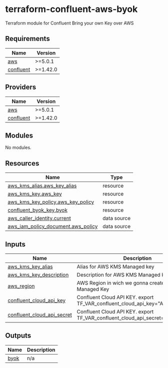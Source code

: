# terraform-confluent-aws-byok
Terraform module for Confluent Bring your own Key over AWS

<!-- BEGIN_TF_DOCS -->
## Requirements

| Name | Version |
|------|---------|
| <a name="requirement_aws"></a> [aws](#requirement\_aws) | >=5.0.1 |
| <a name="requirement_confluent"></a> [confluent](#requirement\_confluent) | >=1.42.0 |

## Providers

| Name | Version |
|------|---------|
| <a name="provider_aws"></a> [aws](#provider\_aws) | >=5.0.1 |
| <a name="provider_confluent"></a> [confluent](#provider\_confluent) | >=1.42.0 |

## Modules

No modules.

## Resources

| Name | Type |
|------|------|
| [aws_kms_alias.aws_key_alias](https://registry.terraform.io/providers/hashicorp/aws/latest/docs/resources/kms_alias) | resource |
| [aws_kms_key.aws_key](https://registry.terraform.io/providers/hashicorp/aws/latest/docs/resources/kms_key) | resource |
| [aws_kms_key_policy.aws_key_policy](https://registry.terraform.io/providers/hashicorp/aws/latest/docs/resources/kms_key_policy) | resource |
| [confluent_byok_key.byok](https://registry.terraform.io/providers/confluentinc/confluent/latest/docs/resources/byok_key) | resource |
| [aws_caller_identity.current](https://registry.terraform.io/providers/hashicorp/aws/latest/docs/data-sources/caller_identity) | data source |
| [aws_iam_policy_document.aws_policy](https://registry.terraform.io/providers/hashicorp/aws/latest/docs/data-sources/iam_policy_document) | data source |

## Inputs

| Name | Description | Type | Default | Required |
|------|-------------|------|---------|:--------:|
| <a name="input_aws_kms_key_alias"></a> [aws\_kms\_key\_alias](#input\_aws\_kms\_key\_alias) | Alias for AWS KMS Managed key | `string` | n/a | yes |
| <a name="input_aws_kms_key_description"></a> [aws\_kms\_key\_description](#input\_aws\_kms\_key\_description) | Description for AWS KMS Managed Key | `string` | n/a | yes |
| <a name="input_aws_region"></a> [aws\_region](#input\_aws\_region) | AWS Region in wich we gonna create the KMS Managed Key | `string` | n/a | yes |
| <a name="input_confluent_cloud_api_key"></a> [confluent\_cloud\_api\_key](#input\_confluent\_cloud\_api\_key) | Confluent Cloud API KEY. export TF\_VAR\_confluent\_cloud\_api\_key="API\_KEY" | `string` | n/a | yes |
| <a name="input_confluent_cloud_api_secret"></a> [confluent\_cloud\_api\_secret](#input\_confluent\_cloud\_api\_secret) | Confluent Cloud API KEY. export TF\_VAR\_confluent\_cloud\_api\_secret="API\_SECRET" | `string` | n/a | yes |

## Outputs

| Name | Description |
|------|-------------|
| <a name="output_byok"></a> [byok](#output\_byok) | n/a |
<!-- END_TF_DOCS -->
